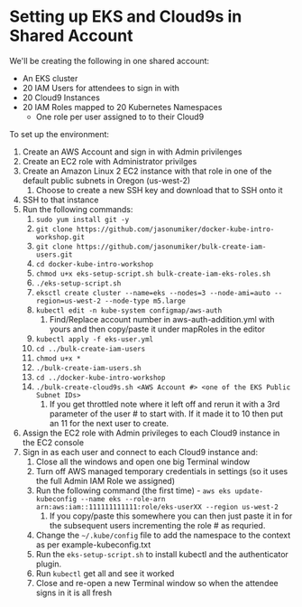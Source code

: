 # Setting up EKS and Cloud9s in Shared Account

We'll be creating the following in one shared account:
* An EKS cluster
* 20 IAM Users for attendees to sign in with
* 20 Cloud9 Instances
* 20 IAM Roles mapped to 20 Kubernetes Namespaces
    * One role per user assigned to to their Cloud9

To set up the environment:
1. Create an AWS Account and sign in with Admin privilenges
1. Create an EC2 role with Administrator privilges
1. Create an Amazon Linux 2 EC2 instance with that role in one of the default public subnets in Oregon (us-west-2)
    1. Choose to create a new SSH key and download that to SSH onto it
1. SSH to that instance
1. Run the following commands:
    1. `sudo yum install git -y`
    1. `git clone https://github.com/jasonumiker/docker-kube-intro-workshop.git`
    1. `git clone https://github.com/jasonumiker/bulk-create-iam-users.git`
    1. `cd docker-kube-intro-workshop`
    1. `chmod u+x eks-setup-script.sh bulk-create-iam-eks-roles.sh`
    1. `./eks-setup-script.sh`
    1. `eksctl create cluster --name=eks --nodes=3 --node-ami=auto --region=us-west-2 --node-type m5.large`
    1. `kubectl edit -n kube-system configmap/aws-auth`
        1. Find/Replace account number in aws-auth-addition.yml with yours and then copy/paste it under mapRoles in the editor
    1. `kubectl apply -f eks-user.yml`
    1. `cd ../bulk-create-iam-users`
    1. `chmod u+x *`
    1. `./bulk-create-iam-users.sh`
    1. `cd ../docker-kube-intro-workshop`
    1. `./bulk-create-cloud9s.sh <AWS Account #> <one of the EKS Public Subnet IDs>`
        1. If you get throttled note where it left off and rerun it with a 3rd parameter of the user # to start with. If it made it to 10 then put an 11 for the next user to create.
1. Assign the EC2 role with Admin privileges to each Cloud9 instance in the EC2 console
1. Sign in as each user and connect to each Cloud9 instance and:
    1. Close all the windows and open one big Terminal window
    1. Turn off AWS managed temporary credentials in settings (so it uses the full Admin IAM Role we assigned)
    1. Run the following command (the first time) - `aws eks update-kubeconfig --name eks --role-arn arn:aws:iam::111111111111:role/eks-userXX --region us-west-2`
        1. If you copy/paste this somewhere you can then just paste it in for the subsequent users incrementing the role # as requried.
    1. Change the `~/.kube/config` file to add the namespace to the context as per example-kubeconfig.txt
    1. Run the `eks-setup-script.sh` to install kubectl and the authenticator plugin.
    1. Run `kubectl` get all and see it worked
    1. Close and re-open a new Terminal window so when the attendee signs in it is all fresh
